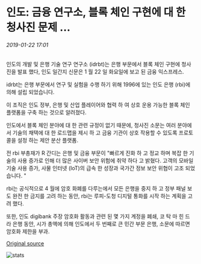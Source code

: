 # 인도: 금융 연구소, 블록 체인 구현에 대 한 청사진 문제 ...

###### 2019-01-22 17:01

인도의 개발 및 은행 기술 연구 연구소 (idrbt)는 은행 부문에서 블록 체인 구현에 청사진을 발표 했다, 인도 일간지 신문은 1 월 22 일 화요일에 보고 된 금융 익스프레스.

idrbt는 은행 부문에서 연구 및 실험을 수행 하기 위해 1996에 있는 인도 은행 (rbi)에 의해 설립 되었습니다.

이 조직은 인도 정부, 은행 및 산업 플레이어와 협력 하 여 상호 운용 가능한 블록 체인 플랫폼을 구축 하는 것으로 알려졌다.

인도에서 블록 체인 분야에 대 한 관련 규정이 없기 때문에, 청사진 소문는 여러 분야에서 기술의 채택에 대 한 로드맵을 제시 하 고 금융 기관이 상호 작용할 수 있도록 프로토콜을 설정 하는 제안 분산 플랫폼.

전 rbi 부총재가 R 간디는 은행 및 금융 부문이 "빠르게 진화 하 고 정교 하며 복잡 한 기술의 사용 증가로 인해 더 많은 사이버 보안 위험에 취약 하다 고 밝혔다. 고객의 모바일 기술 사용 증가, 사물 인터넷 (IoT)의 급속 한 성장과 국가간 정보 보안 위협이 고조 되었습니다. "

rbi는 공식적으로 4 월에 암호 화폐를 다루는에서 모든 은행을 중지 하 고 정부 패널 보도 완전 한 금지를 고려 하는 동안, rbi는 루피-도청 디지털 통화를 시작 하는 계획을 고려 했다.

또한, 인도 digibank 주장 암호화 활동과 관련 된 몇 가지 계정을 폐쇄, 코 탁 마 힌 드 라 은행 동안, 시가 총액에 의해 인도에서 두 번째로 큰 민간 부문 은행, 소문에 따르면 암호화 제한을 부과.

[Original source](https://cointelegraph.com/news/india-banking-research-institute-issues-blueprint-on-blockchain-implementation)

![stats](https://c.statcounter.com/11760860/0/a89fa40b/1/ "stats")